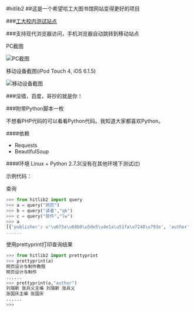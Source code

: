 #hitlib2
##这是一个希望哈工大图书馆网站变得更好的项目

###[工大校内测试站点](http://202.118.251.53/hitlib2)

###支持现代浏览器访问，手机浏览器自动跳转到移动站点

PC截图

![PC截图](https://github.com/HIT-ON-Github/hitlib2/raw/master/screenshot-pc.png)

移动设备截图(iPod Touch 4, iOS 6.1.5)

![移动设备截图](https://raw.githubusercontent.com/HIT-ON-Github/hitlib2/master/screenshot-mobile.png)

###没错，百度，哥抄的就是你！

###附带Python脚本一枚

不想看PHP代码的可以看看Python代码。我知道大家都喜欢Python。

####依赖
* Requests
* BeautifulSoup

####环境
Linux + Python 2.7.3(没有在其他环境下测试过)

示例代码：

查询

```python
>>> from hitlib2 import query
>>> a = query("网页")
>>> b = query("读者","qk")
>>> c = query("软件","lw")
>>> a
[{'publisher': u'\u673a\u68b0\u5de5\u4e1a\u51fa\u7248\u793e', 'author': u'\u5218\u745e\u65b0 \
......
```

使用prettyprint打印查询结果

```python
>>> from hitlib2 import prettyprint
>>> prettyprint(a)
网页设计与制作教程
网页设计与制作
......
>>> prettyprint(a,"author")
刘瑞新 张兵义主编 刘瑞新 张兵义
张国庆主编 张国庆
......
>>> 

```
